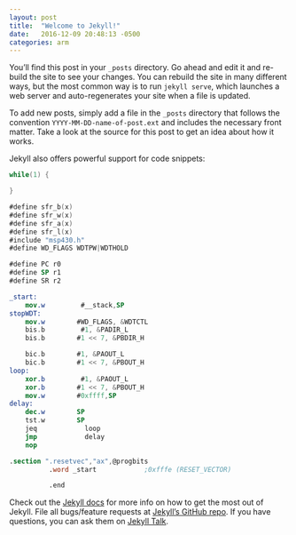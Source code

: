 ```yaml
---
layout: post
title:  "Welcome to Jekyll!"
date:   2016-12-09 20:48:13 -0500
categories: arm
---
```

You’ll find this post in your `_posts` directory. Go ahead and edit it and re-build the site to see your changes. You can rebuild the site in many different ways, but the most common way is to run `jekyll serve`, which launches a web server and auto-regenerates your site when a file is updated.

To add new posts, simply add a file in the `_posts` directory that follows the convention `YYYY-MM-DD-name-of-post.ext` and includes the necessary front matter. Take a look at the source for this post to get an idea about how it works.

Jekyll also offers powerful support for code snippets:

```c
while(1) {

}
```

```nasm
#define sfr_b(x)
#define sfr_w(x)
#define sfr_a(x)
#define sfr_l(x)
#include "msp430.h"
#define WD_FLAGS WDTPW|WDTHOLD

#define PC r0
#define SP r1
#define SR r2

_start:
    mov.w         #__stack,SP
stopWDT:
    mov.w        #WD_FLAGS, &WDTCTL
    bis.b         #1, &PADIR_L
    bis.b        #1 << 7, &PBDIR_H

    bic.b        #1, &PAOUT_L
    bic.b        #1 << 7, &PBOUT_H
loop:
    xor.b         #1, &PAOUT_L
    xor.b        #1 << 7, &PBOUT_H
    mov.w        #0xffff,SP
delay:
    dec.w        SP
    tst.w        SP
    jeq            loop
    jmp            delay
    nop

.section ".resetvec","ax",@progbits
          .word _start            ;0xfffe (RESET_VECTOR)

          .end
```

Check out the [Jekyll docs][jekyll-docs] for more info on how to get the most out of Jekyll. File all bugs/feature requests at [Jekyll’s GitHub repo][jekyll-gh]. If you have questions, you can ask them on [Jekyll Talk][jekyll-talk].

[jekyll-docs]: http://jekyllrb.com/docs/home
[jekyll-gh]:   https://github.com/jekyll/jekyll
[jekyll-talk]: https://talk.jekyllrb.com/
